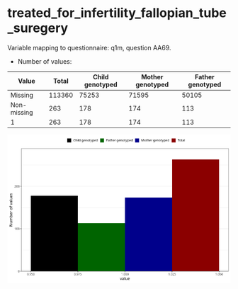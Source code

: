 # treated_for_infertility_fallopian_tube_suregery
Variable mapping to questionnaire: q1m, question AA69.
- Number of values:

| Value | Total | Child genotyped | Mother genotyped | Father genotyped |
| ----- | ----- | --------------- | ---------------- | ---------------- |
| Missing | 113360 | 75253 | 71595 | 50105 |
| Non-missing | 263 | 178 | 174 | 113 |
| 1 | 263 | 178 | 174 | 113 |



![](treated_for_infertility_fallopian_tube_suregery_n.png)



